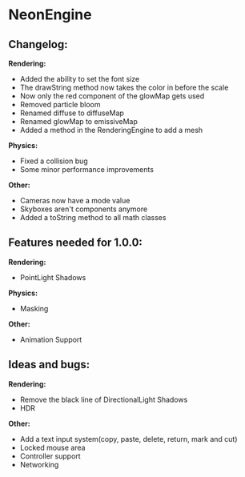 # NeonEngine

## Changelog:

**Rendering:**
- Added the ability to set the font size
- The drawString method now takes the color in before the scale
- Now only the red component of the glowMap gets used
- Removed particle bloom
- Renamed diffuse to diffuseMap
- Renamed glowMap to emissiveMap
- Added a method in the RenderingEngine to add a mesh

**Physics:**
- Fixed a collision bug
- Some minor performance improvements

**Other:**
- Cameras now have a mode value
- Skyboxes aren't components anymore
- Added a toString method to all math classes

## Features needed for 1.0.0:

**Rendering:**
- PointLight Shadows

**Physics:**
- Masking

**Other:**
- Animation Support

## Ideas and bugs:

**Rendering:**
- Remove the black line of DirectionalLight Shadows
- HDR

**Other:**
- Add a text input system(copy, paste, delete, return, mark and cut)
- Locked mouse area
- Controller support
- Networking